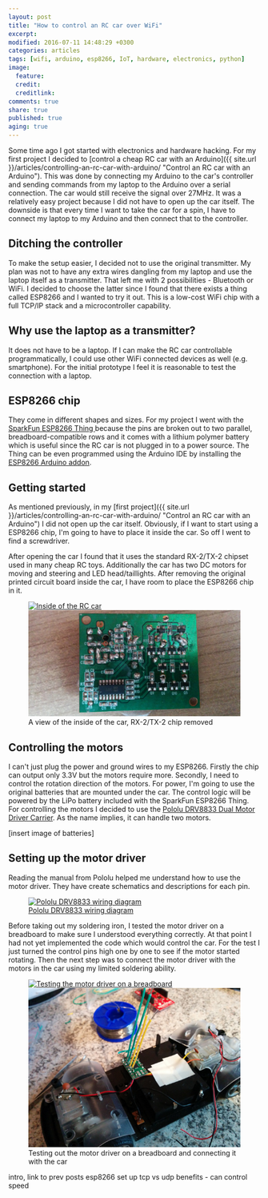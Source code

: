 ```yaml
---
layout: post
title: "How to control an RC car over WiFi"
excerpt:
modified: 2016-07-11 14:48:29 +0300
categories: articles
tags: [wifi, arduino, esp8266, IoT, hardware, electronics, python]
image:
  feature:
  credit:
  creditlink:
comments: true
share: true
published: true
aging: true
---
```


Some time ago I got started with electronics and hardware hacking. For my first project I decided to [control a cheap RC car with an Arduino]({{ site.url }}/articles/controlling-an-rc-car-with-arduino/ "Control an RC car with an Arduino"). This was done by connecting my Arduino to the car's controller and sending commands from my laptop to the Arduino over a serial connection. The car would still receive the signal over 27MHz. It was a relatively easy project because I did not have to open up the car itself. The downside is that every time I want to take the car for a spin, I have to connect my laptop to my Arduino and then connect that to the controller.

## Ditching the controller

To make the setup easier, I decided not to use the original transmitter. My plan was not to have any extra wires dangling from my laptop and use the laptop itself as a transmitter. That left me with 2 possibilities - Bluetooth or WiFi. I decided to choose the latter since I found that there exists a thing called ESP8266 and I wanted to try it out. This is a low-cost WiFi chip with a full TCP/IP stack and a microcontroller capability.

## Why use the laptop as a transmitter?

It does not have to be a laptop. If I can make the RC car controllable programmatically, I could use other WiFi connected devices as well (e.g. smartphone). For the initial prototype I feel it is reasonable to test the connection with a laptop.

## ESP8266 chip

They come in different shapes and sizes. For my project I went with the [SparkFun ESP8266 Thing
](https://www.sparkfun.com/products/13231 "SparkFun ESP8266 Thing product page") because the pins are broken out to two parallel, breadboard-compatible rows and it comes with a lithium polymer battery which is useful since the RC car is not plugged in to a power source. The Thing can be even programmed using the Arduino IDE by installing the [ESP8266 Arduino addon](https://learn.sparkfun.com/tutorials/esp8266-thing-hookup-guide/installing-the-esp8266-arduino-addon "ESP8266 arduino addon").

## Getting started

As mentioned previously, in my [first project]({{ site.url }}/articles/controlling-an-rc-car-with-arduino/ "Control an RC car with an Arduino") I did not open up the car itself. Obviously, if I want to start using a ESP8266 chip, I'm going to have to place it inside the car. So off I went to find a screwdriver.

After opening the car I found that it uses the standard RX-2/TX-2 chipset used in many cheap RC toys. Additionally the car has two DC motors for moving and steering and LED head/taillights. After removing the original printed circuit board inside the car, I have room to place the ESP8266 chip in it.

<figure class="half">
  <a href="{{ site.url }}/images/2016-07-11-how-to-control-an-rc-car-over-wifi/inside.jpg" class="image-popup">
	  <img src="{{ site.url }}/images/2016-07-11-how-to-control-an-rc-car-over-wifi/inside.jpg" alt="Inside of the RC car">
  </a>
  <a href="/images/2016-07-11-how-to-control-an-rc-car-over-wifi/rx2tx2.jpg" class="image-popup">
	  <img src="/images/2016-07-11-how-to-control-an-rc-car-over-wifi/rx2tx2.jpg" alt="The chipset removed from the car">
  </a>
	<figcaption>A view of the inside of the car, RX-2/TX-2 chip removed</figcaption>
</figure>

## Controlling the motors

I can't just plug the power and ground wires to my ESP8266. Firstly the chip can output only 3.3V but the motors require more. Secondly, I need to control the rotation direction of the motors. For power, I'm going to use the original batteries that are mounted under the car. The control logic will be powered by the LiPo battery included with the SparkFun ESP8266 Thing. For controlling the motors I decided to use the [Pololu DRV8833 Dual Motor Driver Carrier](https://www.pololu.com/product/2130 "DRV8833 Dual Motor Driver Carrier product page"). As the name implies, it can handle two motors.

[insert image of batteries]

## Setting up the motor driver

Reading the manual from Pololu helped me understand how to use the motor driver. They have create schematics and descriptions for each pin.

<figure>
	<a href="{{ site.url}}/images/2016-07-11-how-to-control-an-rc-car-over-wifi/wiring_diagram.png" class="image-popup"><img src="{{ site.url}}/images/2016-07-11-how-to-control-an-rc-car-over-wifi/wiring_diagram.png" alt="Pololu DRV8833 wiring diagram"></a>
	<figcaption><a href="https://www.pololu.com/product/2130" title="Pololu DRV8833 wiring diagram">Pololu DRV8833 wiring diagram</a></figcaption>
</figure>

Before taking out my soldering iron, I tested the motor driver on a breadboard to make sure I understood everything correctly. At that point I had not yet implemented the code which would control the car. For the test I just turned the control pins high one by one to see if the motor started rotating. Then the next step was to connect the motor driver with the motors in the car using my limited soldering ability.

<figure class="half">
  <a href="{{ site.url }}/images/2016-07-11-how-to-control-an-rc-car-over-wifi/breadboard_test.jpg" class="image-popup">
	  <img src="{{ site.url }}/images/2016-07-11-how-to-control-an-rc-car-over-wifi/breadboard_test_thumb.jpg" alt="Testing the motor driver on a breadboard">
  </a>
  <a href="/images/2016-07-11-how-to-control-an-rc-car-over-wifi/soldered_driver.jpg" class="image-popup">
	  <img src="/images/2016-07-11-how-to-control-an-rc-car-over-wifi/soldered_driver_thumb.jpg" alt="Motor driver connected with the car's DC motors">
  </a>
	<figcaption>Testing out the motor driver on a breadboard and connecting it with the car</figcaption>
</figure>

intro, link to prev posts
esp8266
set up
tcp vs udp
benefits - can control speed
